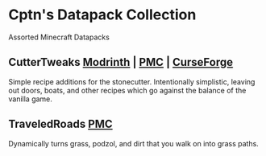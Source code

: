 # Cptn's Datapack Collection
Assorted Minecraft Datapacks

## CutterTweaks [Modrinth](https://modrinth.com/datapack/cutter-tweaks) | [PMC](https://www.planetminecraft.com/data-pack/cuttertweaks-extra-stonecutter-recipes/) | [CurseForge](https://www.curseforge.com/minecraft/texture-packs/cuttertweaks)
Simple recipe additions for the stonecutter. Intentionally simplistic, leaving out doors, boats, and other recipes which go against the balance of the vanilla game.

## TraveledRoads [PMC](https://www.planetminecraft.com/data-pack/traveled-roads-dynamic-dirt-paths-v1-0/)
Dynamically turns grass, podzol, and dirt that you walk on into grass paths.
